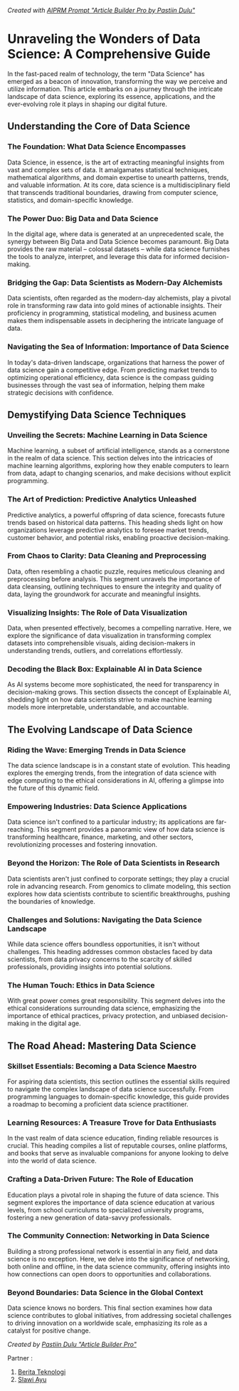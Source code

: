 _Created with [AIPRM Prompt "Article Builder Pro by Pastiin Dulu"](https://www.aiprm.com/prompts/copywriting/writing/1805771235708375040/)_

# Unraveling the Wonders of Data Science: A Comprehensive Guide

In the fast-paced realm of technology, the term "Data Science" has emerged as a beacon of innovation, transforming the way we perceive and utilize information. This article embarks on a journey through the intricate landscape of data science, exploring its essence, applications, and the ever-evolving role it plays in shaping our digital future.

## Understanding the Core of Data Science

### The Foundation: What Data Science Encompasses

Data Science, in essence, is the art of extracting meaningful insights from vast and complex sets of data. It amalgamates statistical techniques, mathematical algorithms, and domain expertise to unearth patterns, trends, and valuable information. At its core, data science is a multidisciplinary field that transcends traditional boundaries, drawing from computer science, statistics, and domain-specific knowledge.

### The Power Duo: Big Data and Data Science

In the digital age, where data is generated at an unprecedented scale, the synergy between Big Data and Data Science becomes paramount. Big Data provides the raw material – colossal datasets – while data science furnishes the tools to analyze, interpret, and leverage this data for informed decision-making.

### Bridging the Gap: Data Scientists as Modern-Day Alchemists

Data scientists, often regarded as the modern-day alchemists, play a pivotal role in transforming raw data into gold mines of actionable insights. Their proficiency in programming, statistical modeling, and business acumen makes them indispensable assets in deciphering the intricate language of data.

### Navigating the Sea of Information: Importance of Data Science

In today's data-driven landscape, organizations that harness the power of data science gain a competitive edge. From predicting market trends to optimizing operational efficiency, data science is the compass guiding businesses through the vast sea of information, helping them make strategic decisions with confidence.

## Demystifying Data Science Techniques

### Unveiling the Secrets: Machine Learning in Data Science

Machine learning, a subset of artificial intelligence, stands as a cornerstone in the realm of data science. This section delves into the intricacies of machine learning algorithms, exploring how they enable computers to learn from data, adapt to changing scenarios, and make decisions without explicit programming.

### The Art of Prediction: Predictive Analytics Unleashed

Predictive analytics, a powerful offspring of data science, forecasts future trends based on historical data patterns. This heading sheds light on how organizations leverage predictive analytics to foresee market trends, customer behavior, and potential risks, enabling proactive decision-making.

### From Chaos to Clarity: Data Cleaning and Preprocessing

Data, often resembling a chaotic puzzle, requires meticulous cleaning and preprocessing before analysis. This segment unravels the importance of data cleansing, outlining techniques to ensure the integrity and quality of data, laying the groundwork for accurate and meaningful insights.

### Visualizing Insights: The Role of Data Visualization

Data, when presented effectively, becomes a compelling narrative. Here, we explore the significance of data visualization in transforming complex datasets into comprehensible visuals, aiding decision-makers in understanding trends, outliers, and correlations effortlessly.

### Decoding the Black Box: Explainable AI in Data Science

As AI systems become more sophisticated, the need for transparency in decision-making grows. This section dissects the concept of Explainable AI, shedding light on how data scientists strive to make machine learning models more interpretable, understandable, and accountable.

## The Evolving Landscape of Data Science

### Riding the Wave: Emerging Trends in Data Science

The data science landscape is in a constant state of evolution. This heading explores the emerging trends, from the integration of data science with edge computing to the ethical considerations in AI, offering a glimpse into the future of this dynamic field.

### Empowering Industries: Data Science Applications

Data science isn't confined to a particular industry; its applications are far-reaching. This segment provides a panoramic view of how data science is transforming healthcare, finance, marketing, and other sectors, revolutionizing processes and fostering innovation.

### Beyond the Horizon: The Role of Data Scientists in Research

Data scientists aren't just confined to corporate settings; they play a crucial role in advancing research. From genomics to climate modeling, this section explores how data scientists contribute to scientific breakthroughs, pushing the boundaries of knowledge.

### Challenges and Solutions: Navigating the Data Science Landscape

While data science offers boundless opportunities, it isn't without challenges. This heading addresses common obstacles faced by data scientists, from data privacy concerns to the scarcity of skilled professionals, providing insights into potential solutions.

### The Human Touch: Ethics in Data Science

With great power comes great responsibility. This segment delves into the ethical considerations surrounding data science, emphasizing the importance of ethical practices, privacy protection, and unbiased decision-making in the digital age.

## The Road Ahead: Mastering Data Science

### Skillset Essentials: Becoming a Data Science Maestro

For aspiring data scientists, this section outlines the essential skills required to navigate the complex landscape of data science successfully. From programming languages to domain-specific knowledge, this guide provides a roadmap to becoming a proficient data science practitioner.

### Learning Resources: A Treasure Trove for Data Enthusiasts

In the vast realm of data science education, finding reliable resources is crucial. This heading compiles a list of reputable courses, online platforms, and books that serve as invaluable companions for anyone looking to delve into the world of data science.

### Crafting a Data-Driven Future: The Role of Education

Education plays a pivotal role in shaping the future of data science. This segment explores the importance of data science education at various levels, from school curriculums to specialized university programs, fostering a new generation of data-savvy professionals.

### The Community Connection: Networking in Data Science

Building a strong professional network is essential in any field, and data science is no exception. Here, we delve into the significance of networking, both online and offline, in the data science community, offering insights into how connections can open doors to opportunities and collaborations.

### Beyond Boundaries: Data Science in the Global Context

Data science knows no borders. This final section examines how data science contributes to global initiatives, from addressing societal challenges to driving innovation on a worldwide scale, emphasizing its role as a catalyst for positive change.

_Created by [Pastiin Dulu "Article Builder Pro"](https://www.pastiin.com)_

Partner :
1. [Berita Teknologi](https://beritateknologi.id)
2. [Slawi Ayu](https://www.slawiayu.com)
